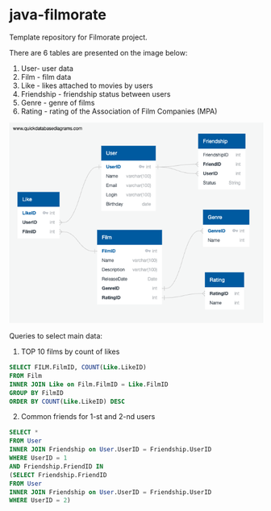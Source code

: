 # java-filmorate
Template repository for Filmorate project.

There are 6 tables are presented on the image below:
1. User- user data
2. Film - film data
3. Like - likes attached to movies by users
4. Friendship - friendship status between users
5. Genre - genre of films
6. Rating - rating of the Association of Film Companies (MPA)

![This is an image](https://github.com/Schitov/java-filmorate/blob/main/Filmorate_DB_%20Diagramma.png)

Queries to select main data:
1. TOP 10 films by count of likes
```sql 
SELECT FILM.FilmID, COUNT(Like.LikeID)
FROM Film
INNER JOIN Like on Film.FilmID = Like.FilmID
GROUP BY FilmID
ORDER BY COUNT(Like.LikeID) DESC
```

2. Common friends for 1-st and 2-nd users
```sql 
SELECT *
FROM User 
INNER JOIN Friendship on User.UserID = Friendship.UserID
WHERE UserID = 1
AND Friendship.FriendID IN 
(SELECT Friendship.FriendID
FROM User 
INNER JOIN Friendship on User.UserID = Friendship.UserID
WHERE UserID = 2)
```
